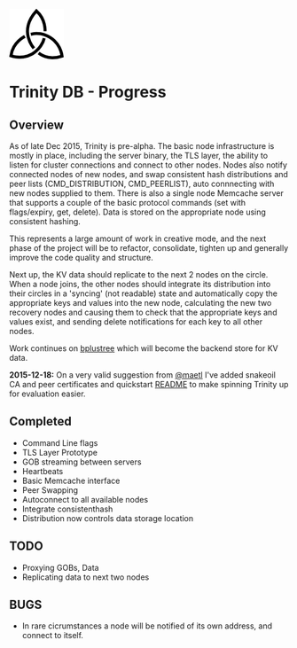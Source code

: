 ![Trinity DB Logo](../gfx/trinity_m.png) 

# Trinity DB - Progress

## Overview

As of late Dec 2015, Trinity is pre-alpha. The basic node infrastructure is mostly in place, including the server binary, the TLS layer, the ability to listen for cluster connections and connect to other nodes. Nodes also notify connected nodes of new nodes, and swap consistent hash distributions and peer lists (CMD_DISTRIBUTION, CMD_PEERLIST), auto connnecting with new nodes supplied to them. There is also a single node Memcache server that supports a couple of the basic protocol commands (set with flags/expiry, get, delete). Data is stored on the appropriate node using consistent hashing.

This represents a large amount of work in creative mode, and the next phase of the project will be to refactor, consolidate, tighten up and generally improve the code quality and structure.

Next up, the KV data should replicate to the next 2 nodes on the circle. When a node joins, the other nodes should integrate its distribution into their circles in a 'syncing' (not readable) state and automatically copy the appropriate keys and values into the new node, calculating the new two recovery nodes and causing them to check that the appropriate keys and values exist, and sending delete notifications for each key to all other nodes.

Work continues on [bplustree](https://github.com/tomdionysus/bplustree) which will become the backend store for KV data.

**2015-12-18:** On a very valid suggestion from [@maetl](https://github.com/maetl) I've added snakeoil CA and peer certificates and quickstart [README](../README.md) to make spinning Trinity up for evaluation easier.  

## Completed

* Command Line flags
* TLS Layer Prototype
* GOB streaming between servers
* Heartbeats
* Basic Memcache interface
* Peer Swapping
* Autoconnect to all available nodes
* Integrate consistenthash
* Distribution now controls data storage location

## TODO

* Proxying GOBs, Data
* Replicating data to next two nodes

## BUGS

* In rare cicrumstances a node will be notified of its own address, and connect to itself.